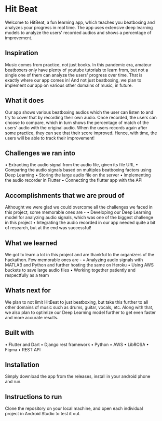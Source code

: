 # Hit Beat

Welcome to HitBeat, a fun learning app, which teaches you beatboxing and analyzes your progress in real time. The app uses extensive deep learning models to analyze the users' recorded audios and shows a percentage of improvement.

## Inspiration
Music comes from practice, not just books. In this pandemic era, amateur beatboxers only have plenty of youtube tutorials to learn from, but not a single one of them can analyze the users' progress over time. That is exactly where our app comes in! And not just beatboxing, we plan to implement our app on various other domains of music, in future.

## What it does
Our app shows various beatboxing audios which the user can listen to and try to cover that by recording their own audio. Once recorded, the users can choose to compare, which in turn shows the percentage of match of the users' audio with the original audio. When the users records again after some practice, they can see that their score improved. Hence, with time, the users will be able to track their improvement!

## Challenges we ran into
• Extracting the audio signal from the audio file, given its file URL
• Comparing the audio signals based on multiples beatboxing factors using Deep Learning
• Storing the large audio file on the server
• Implementing the audio recorder in Flutter
• Connecting the flutter app with the API

## Accomplishments that we are proud of
Althought we were glad we could overcome all the challenges we faced in this project, some memorable ones are - 
• Developing our Deep Learning model for analyzing audio signals, which was one of the biggest challenge in this project
• Integrating the audio recorded in our app needed quite a bit of research, but at the end was successful!

## What we learned
We got to learn a lot in this project and are thankful to the organizers of the hackathon. Few memorable ones are - 
• Analyzing audio signals with MATLAB and Python and further hosting the same on Heroku
• Using AWS buckets to save large audio files
• Working together patiently and respectfully as a team

## Whats next for
We plan to not limit HitBeat to just beatboxing, but take this further to all other domains of music such as drums, guitar, vocals, etc. Along with that, we also plan to optimize our Deep Learning model further to get even faster and more accurate results.

## Built with
• Flutter and Dart
• Django rest framework
• Python
• AWS
• LibROSA
• Figma
• REST API

## Installation
Simply download the app from the releases, install in your android phone and run.

## Instructions to run
Clone the repository on your local machine, and open each individual project in Android Studio to test it out.
